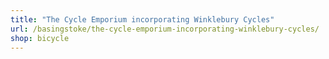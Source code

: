 ```yaml
---
title: "The Cycle Emporium incorporating Winklebury Cycles"
url: /basingstoke/the-cycle-emporium-incorporating-winklebury-cycles/
shop: bicycle
---
```

